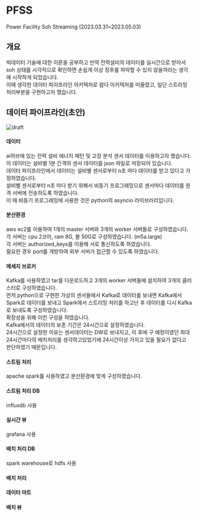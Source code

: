 # PFSS
Power Facility Soh Streaming  (2023.03.31~2023.05.03)

## 개요
빅데이터 기술에 대한 이론을 공부하고 만약 전력설비의 데이터를 실시간으로 받아서 soh 상태를 시각적으로 확인하면 손쉽게 이상 징후를 파악할 수 있지 않을까라는 생각에 시작하게 되었습니다.
<br>
이때 생각한 데이터 파이프라인 아키텍처로 람다 아키텍처를 떠올렸고, 일단 스트리밍 처리부분을 구현하고자 했습니다.

## 데이터 파이프라인(초안)
![draft](https://user-images.githubusercontent.com/97713997/229030147-74484849-311f-459c-bb73-ce670a166a52.PNG)

#### 데이터
ai허브에 있는 전력 설비 에너지 패턴 및 고장 분석 센서 데이터를 이용하고자 했습니다.
<br>
이 데이터는 설비별 1분 간격의 센서 데이터를 json 파일로 저장되어 있습니다.
<br>
데이터 파이프라인에서 데이터는 설비별 센서로부터 n초 마다 데이터를 받고 있다고 가정하였습니다.
<br>
설비별 센서로부터 n초 마다 받기 위해서 비동기 프로그래밍으로 센서마다 데이터를 원격 서버에 전송하도록 하였습니다.
<br>
이 때 비동기 프로그래밍에 사용한 것은 python의 asyncio 라이브러리입니다.
#### 분산환경
aws ec2를 이용하여 1개의 master 서버와 3개의 worker 서버들로 구성하였습니다.
<br>
각 서버는 cpu 2코어, ram 8G, 볼 50G로 구성하였습니다. (m5a.large)
<br>
각 서버는 authorized_keys를 이용해 서로 통신하도록 하였습니다.
<br>
필요한 경우 port를 개방하여 외부 서버가 접근할 수 있도록 하였습니다.
#### 메세지 브로커
Kafka를 사용하였고 tar를 다운로드하고 3개의 worker 서버들에 설치하여 3개의 클러스터로 구성하였습니다.
<br>
먼저 python으로 구현한 가상의 센서들에서 Kafka로 데이터를 보내면 Kafka에서 Spark로 데이터를 보내고 Spark에서 스트리밍 처리를 하고난 후 데이터를 다시 Kafka로 보내도록 구성하였습니다.
<br>
확장성을 위해 이런 구성을 하였습니다.
<br>
Kafka에서의 데이터의 보존 기간은 24시간으로 설정하였습니다.
<br>
24시간으로 설정한 이유는 센서데이터는 DW로 보내지고, 이 후에 구 예정이였던 최대 24시간마다의 배치처리를 생각하고있었기에 24시간이상 가지고 있을 필요가 없다고 판단하였기 때문입니다.
#### 스트림 처리
apache spark를 사용하였고 분산환경에 맞게 구성하였습니다.
#### 스트림 처리 DB
influxdb 사용
#### 실시간 뷰
grafana 사용
#### 배치 처리 DB
spark warehouse로 hdfs 사용
#### 배치 처리
#### 데이터 마트
#### 배치 뷰
